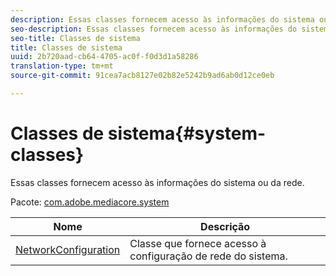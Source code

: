 ```yaml
---
description: Essas classes fornecem acesso às informações do sistema ou da rede.
seo-description: Essas classes fornecem acesso às informações do sistema ou da rede.
seo-title: Classes de sistema
title: Classes de sistema
uuid: 2b720aad-cb64-4705-ac0f-f0d3d1a58286
translation-type: tm+mt
source-git-commit: 91cea7acb8127e02b82e5242b9ad6ab0d12ce0eb

---
```



# Classes de sistema{#system-classes}

Essas classes fornecem acesso às informações do sistema ou da rede.

Pacote: [com.adobe.mediacore.system](https://help.adobe.com/en_US/primetime/api/psdk/asdoc-dhls_1.4/com/adobe/mediacore/system/package-detail.html)

| Nome | Descrição |
|---|---|
| [NetworkConfiguration](https://help.adobe.com/en_US/primetime/api/psdk/asdoc-dhls_1.4/com/adobe/mediacore/system/NetworkConfiguration.html) | Classe que fornece acesso à configuração de rede do sistema. |

